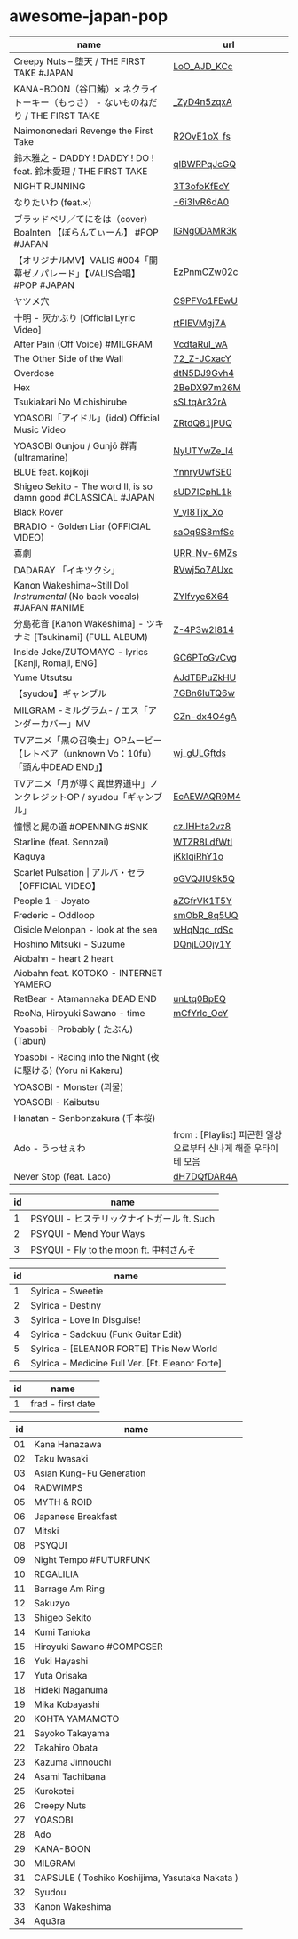 # awesome-japan-pop

name|url
-|-
Creepy Nuts – 堕天 / THE FIRST TAKE #JAPAN | [LoO_AJD_KCc](https://www.youtube.com/watch?v=LoO_AJD_KCc)
KANA-BOON（谷口鮪）× ネクライトーキー（もっさ） - ないものねだり / THE FIRST TAKE | [_ZyD4n5zqxA](https://www.youtube.com/watch?v=_ZyD4n5zqxA)
Naimononedari Revenge the First Take | [R2OvE1oX_fs](https://www.youtube.com/watch?v=R2OvE1oX_fs)
鈴木雅之 - DADDY ! DADDY ! DO ! feat. 鈴木愛理 / THE FIRST TAKE | [qIBWRPqJcGQ](https://www.youtube.com/watch?v=qIBWRPqJcGQ)
NIGHT RUNNING | [3T3ofoKfEoY](https://www.youtube.com/watch?v=3T3ofoKfEoY)
なりたいわ (feat.×) | [-6i3IvR6dA0](https://www.youtube.com/watch?v=-6i3IvR6dA0)
ブラッドベリ／てにをは（cover）Boalnten 【ぼらんてぃーん】 #POP #JAPAN | [IGNg0DAMR3k](https://www.youtube.com/watch?v=IGNg0DAMR3k)
【オリジナルMV】VALIS #004「開幕ゼノパレード」【VALIS合唱】 #POP #JAPAN | [EzPnmCZw02c](https://www.youtube.com/watch?v=EzPnmCZw02c)
ヤツメ穴 | [C9PFVo1FEwU](https://www.youtube.com/watch?v=C9PFVo1FEwU)
十明 - 灰かぶり [Official Lyric Video] | [rtFIEVMgj7A](https://www.youtube.com/watch?v=rtFIEVMgj7A)
After Pain (Off Voice) #MILGRAM | [VcdtaRuI_wA](https://www.youtube.com/watch?v=VcdtaRuI_wA)
The Other Side of the Wall | [72_Z-JCxacY](https://www.youtube.com/watch?v=72_Z-JCxacY)
Overdose | [dtN5DJ9Gvh4](https://www.youtube.com/watch?v=dtN5DJ9Gvh4)
Hex | [2BeDX97m26M](https://www.youtube.com/watch?v=2BeDX97m26M)
Tsukiakari No Michishirube | [sSLtqAr32rA](https://www.youtube.com/watch?v=sSLtqAr32rA)
YOASOBI「アイドル」(idol) Official Music Video | [ZRtdQ81jPUQ](https://www.youtube.com/watch?v=ZRtdQ81jPUQ)
YOASOBI Gunjou / Gunjō 群青 (ultramarine) | [NyUTYwZe_l4](https://www.youtube.com/watch?v=NyUTYwZe_l4)
BLUE feat. kojikoji | [YnnryUwfSE0](https://www.youtube.com/watch?v=YnnryUwfSE0)
Shigeo Sekito - The word II, is so damn good #CLASSICAL #JAPAN | [sUD7ICphL1k](https://www.youtube.com/watch?v=sUD7ICphL1k)
Black Rover | [V_yI8Tjx_Xo](https://www.youtube.com/watch?v=V_yI8Tjx_Xo)
BRADIO - Golden Liar (OFFICIAL VIDEO) | [saOq9S8mfSc](https://www.youtube.com/watch?v=saOq9S8mfSc)
喜劇 | [URR_Nv-6MZs](https://www.youtube.com/watch?v=URR_Nv-6MZs)
DADARAY 「イキツクシ」 | [RVwj5o7AUxc](https://www.youtube.com/watch?v=RVwj5o7AUxc)
Kanon Wakeshima~Still Doll *Instrumental* (No back vocals) #JAPAN #ANIME | [ZYlfvye6X64](https://www.youtube.com/watch?v=ZYlfvye6X64)
分島花音 [Kanon Wakeshima] - ツキナミ [Tsukinami] (FULL ALBUM) | [Z-4P3w2I814](https://www.youtube.com/watch?v=Z-4P3w2I814)
Inside Joke/ZUTOMAYO - lyrics [Kanji, Romaji, ENG] | [GC6PToGvCvg](https://www.youtube.com/watch?v=GC6PToGvCvg)
Yume Utsutsu | [AJdTBPuZkHU](https://www.youtube.com/watch?v=AJdTBPuZkHU)
【syudou】ギャンブル | [7GBn6IuTQ6w](https://www.youtube.com/watch?v=7GBn6IuTQ6w)
MILGRAM -ミルグラム- / エス「アンダーカバー」MV | [CZn-dx4O4gA](https://www.youtube.com/watch?v=CZn-dx4O4gA)
TVアニメ「黒の召喚士」OPムービー【レトベア（unknown Vo：10fu）「頭ん中DEAD END」】 | [wj_gULGftds](https://www.youtube.com/watch?v=wj_gULGftds)
TVアニメ「月が導く異世界道中」ノンクレジットOP / syudou「ギャンブル」 | [EcAEWAQR9M4](https://www.youtube.com/watch?v=EcAEWAQR9M4)
憧憬と屍の道 #OPENNING #SNK | [czJHHta2vz8](https://www.youtube.com/watch?v=czJHHta2vz8)
Starline (feat. Sennzai) | [WTZR8LdfWtI](https://www.youtube.com/watch?v=WTZR8LdfWtI)
Kaguya | [jKklqiRhY1o](https://www.youtube.com/watch?v=jKklqiRhY1o)
Scarlet Pulsation \| アルバ・セラ【OFFICIAL VIDEO】 | [oGVQJIU9k5Q](https://www.youtube.com/watch?v=oGVQJIU9k5Q)
People 1 - Joyato | [aZGfrVK1T5Y](https://www.youtube.com/watch?v=aZGfrVK1T5Y)
Frederic - Oddloop | [smObR_8q5UQ](https://www.youtube.com/watch?v=smObR_8q5UQ)
Oisicle Melonpan - look at the sea | [wHqNqc_rdSc](https://www.youtube.com/watch?v=wHqNqc_rdSc)
Hoshino Mitsuki - Suzume | [DQnjLOOjy1Y](https://www.youtube.com/watch?v=DQnjLOOjy1Y)
Aiobahn - heart 2 heart |
Aiobahn feat. KOTOKO - INTERNET YAMERO |
RetBear - Atamannaka DEAD END | [unLtq0BpEQ](https://www.youtube.com/watch?v=unLtq0BpEQc)
ReoNa, Hiroyuki Sawano - time | [mCfYrlc_OcY](https://www.youtube.com/watch?v=mCfYrlc_OcY)
Yoasobi - Probably ( たぶん) (Tabun) |
Yoasobi - Racing into the Night (夜に駆ける) (Yoru ni Kakeru) |
YOASOBI - Monster (괴물) |
YOASOBI - Kaibutsu |
Hanatan - Senbonzakura (千本桜) |
Ado - うっせぇわ | from : \[Playlist\] 피곤한 일상으로부터 신나게 해줄 우타이테 모음
Never Stop (feat. Laco) | [dH7DQfDAR4A](https://www.youtube.com/watch?v=dH7DQfDAR4A)

id|name
-|-
1 | PSYQUI - ヒステリックナイトガール ft. Such
2 | PSYQUI - Mend Your Ways
3 | PSYQUI - Fly to the moon ft. 中村さんそ

id|name
-|-
1 | Sylrica - Sweetie
2 | Sylrica - Destiny
3 | Sylrica - Love In Disguise!
4 | Sylrica - Sadokuu (Funk Guitar Edit)
5 | Sylrica - [ELEANOR FORTE] This New World
6 | Sylrica - Medicine Full Ver. [Ft. Eleanor Forte]

id | name
-|-
1 | frad - first date

id|name
-|-
01 | Kana Hanazawa
02 | Taku Iwasaki
03 | Asian Kung-Fu Generation
04 | RADWIMPS
05 | MYTH & ROID
06 | Japanese Breakfast
07 | Mitski
08 | PSYQUI
09 | Night Tempo #FUTURFUNK
10 | REGALILIA
11 | Barrage Am Ring
12 | Sakuzyo
13 | Shigeo Sekito
14 | Kumi Tanioka
15 | Hiroyuki Sawano #COMPOSER
16 | Yuki Hayashi
17 | Yuta Orisaka
18 | Hideki Naganuma
19 | Mika Kobayashi
20 | KOHTA YAMAMOTO
21 | Sayoko Takayama
22 | Takahiro Obata
23 | Kazuma Jinnouchi
24 | Asami Tachibana
25 | Kurokotei
26 | Creepy Nuts
27 | YOASOBI
28 | Ado
29 | KANA-BOON
30 | MILGRAM
31 | CAPSULE ( Toshiko Koshijima, Yasutaka Nakata )
32 | Syudou
33 | Kanon Wakeshima
34 | Aqu3ra
